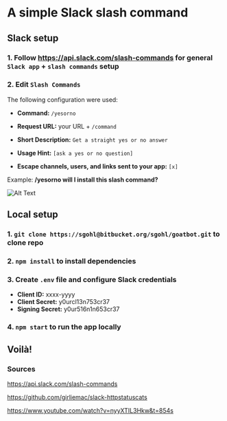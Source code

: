 # A simple Slack slash command

## Slack setup

### 1. Follow https://api.slack.com/slash-commands for general `Slack app` + `slash commands` setup
### 2. Edit `Slash Commands`

The following configuration were used:

- **Command:** `/yesorno`

- **Request URL:** your URL + `/command`

- **Short Description:** `Get a straight yes or no answer`

- **Usage Hint:** `[ask a yes or no question]`

- **Escape channels, users, and links sent to your app:** `[x]`


Example: **/yesorno will I install this slash command?**

![Alt Text](https://yesno.wtf/assets/yes/2-5df1b403f2654fa77559af1bf2332d7a.gif)


## Local setup

### 1. `git clone https://sgohl@bitbucket.org/sgohl/goatbot.git` to clone repo
### 2. `npm install` to install dependencies
### 3. Create `.env` file and configure Slack credentials 
- **Client ID:** xxxx-yyyy
- **Client Secret:** y0urcl13n753cr37
- **Signing Secret:** y0ur516n1n653cr37
### 4. `npm start` to run the app locally

## Voilà!

### Sources

https://api.slack.com/slash-commands

https://github.com/girliemac/slack-httpstatuscats

https://www.youtube.com/watch?v=nyyXTIL3Hkw&t=854s


